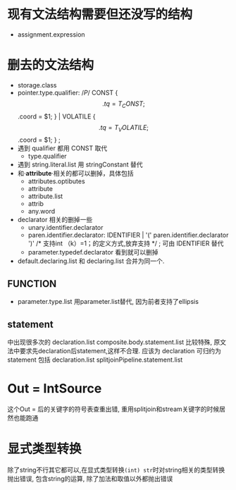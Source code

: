 # 现有文法结构需要但还没写的结构
- assignment.expression

# 删去的文法结构
- storage.class
- pointer.type.qualifier: /*P*/
          CONST     { $$.tq = T_CONST;    $$.coord = $1; }
        | VOLATILE  { $$.tq = T_VOLATILE; $$.coord = $1; }
        ;
- 遇到 qualifier 都用 CONST 取代
  - type.qualifier
- 遇到 string.literal.list 用 stringConstant 替代
- 和·__attribute__·相关的都可以删掉，具体包括
  - attributes.optibutes
  - attribute
  - attribute.list
  - attrib
  - any.word
- declarator 相关的删掉一些
  - unary.identifier.declarator
  - paren.identifier.declarator:
          IDENTIFIER
        | '(' paren.identifier.declarator ')'                   /*  支持int （k）=1；的定义方式,放弃支持 */
        ;
    可由 IDENTIFIER 替代
  - parameter.typedef.declarator 看到就可以删掉
- default.declaring.list 和 declaring.list 合并为同一个.

## FUNCTION
- parameter.type.list 用parameter.list替代, 因为前者支持了ellipsis

## statement
中出现很多次的 declaration.list composite.body.statement.list 比较特殊, 原文法中要求先declaration后statement,这样不合理.
应该为 declaration 可归约为 statement
包括 declaration.list splitjoinPipeline.statement.list

# Out = IntSource
这个Out = 后的关键字的符号表查重出错, 重用splitjoin和stream关键字的时候居然也能跑通

# 显式类型转换
除了string不行其它都可以,在显式类型转换`(int) str`时对string相关的类型转换抛出错误, 包含string的运算, 除了加法和取值以外都抛出错误